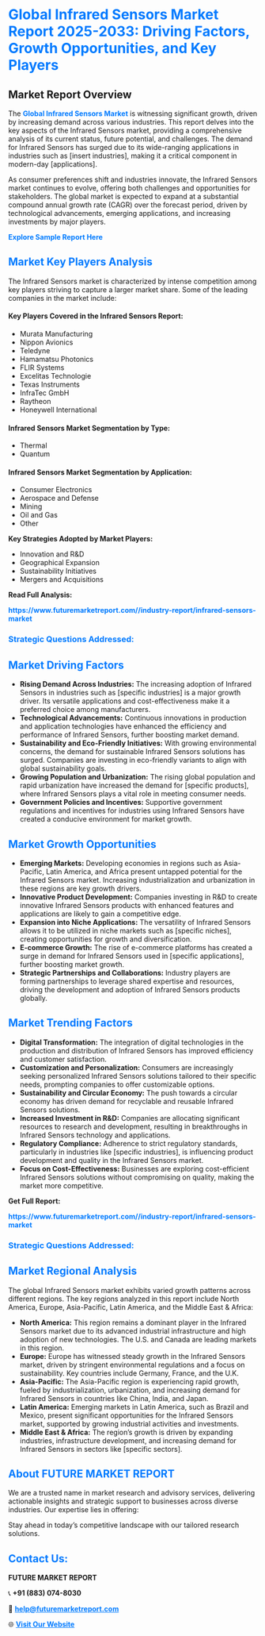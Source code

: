 <h1 style="color: #007BFF;">Global Infrared Sensors Market Report 2025-2033: Driving Factors, Growth Opportunities, and Key Players</h1>

<section id="overview">
<h2>Market Report Overview</h2>
<p>The <a href="https://www.futuremarketreport.com//industry-report/infrared-sensors-market" style="color: #007BFF; text-decoration: none;"><strong>Global Infrared Sensors Market</strong></a> is witnessing significant growth, driven by increasing demand across various industries. This report delves into the key aspects of the Infrared Sensors market, providing a comprehensive analysis of its current status, future potential, and challenges. The demand for Infrared Sensors has surged due to its wide-ranging applications in industries such as [insert industries], making it a critical component in modern-day [applications].</p>
<p>As consumer preferences shift and industries innovate, the Infrared Sensors market continues to evolve, offering both challenges and opportunities for stakeholders. The global market is expected to expand at a substantial compound annual growth rate (CAGR) over the forecast period, driven by technological advancements, emerging applications, and increasing investments by major players.</p>
</section>

<section id="overview">
<p><a href="https://www.futuremarketreport.com//request-sample/reportId=75898" style="color: #007BFF; text-decoration: none;"><strong>Explore Sample Report Here</strong></a></p>
</section>

<section id="key-players">
<h2 style="color: #007BFF;">Market Key Players Analysis</h2>
<p>The Infrared Sensors market is characterized by intense competition among key players striving to capture a larger market share. Some of the leading companies in the market include:</p>
<h4>Key Players Covered in the Infrared Sensors Report:</h4>
<ul><li>Murata Manufacturing</li><li>Nippon Avionics</li><li>Teledyne</li><li>Hamamatsu Photonics</li><li>FLIR Systems</li><li>Excelitas Technologie</li><li>Texas Instruments</li><li>InfraTec GmbH</li><li>Raytheon</li><li>Honeywell International</li></ul>
<h4>Infrared Sensors Market Segmentation by Type:</h4>
<ul><li>Thermal</li><li>Quantum</li></ul>

<h4>Infrared Sensors Market Segmentation by Application:</h4>
<ul><li>Consumer Electronics</li><li>Aerospace and Defense</li><li>Mining</li><li>Oil and Gas</li><li>Other</li></ul>
<p><strong>Key Strategies Adopted by Market Players:</strong></p>
<ul>
<li>Innovation and R&D</li>
<li>Geographical Expansion</li>
<li>Sustainability Initiatives</li>
<li>Mergers and Acquisitions</li>
</ul>
</section>

<section>
<p><strong>Read Full Analysis: </strong></p><a href="https://www.futuremarketreport.com//industry-report/infrared-sensors-market" style="color: #007BFF; text-decoration: none;"><strong>https://www.futuremarketreport.com//industry-report/infrared-sensors-market</strong></a>
<h3 style="color: #007BFF;">Strategic Questions Addressed:</h3>
</section>

<section id="driving-factors">
<h2 style="color: #007BFF;">Market Driving Factors</h2>
<ul>
<li><strong>Rising Demand Across Industries:</strong> The increasing adoption of Infrared Sensors in industries such as [specific industries] is a major growth driver. Its versatile applications and cost-effectiveness make it a preferred choice among manufacturers.</li>
<li><strong>Technological Advancements:</strong> Continuous innovations in production and application technologies have enhanced the efficiency and performance of Infrared Sensors, further boosting market demand.</li>
<li><strong>Sustainability and Eco-Friendly Initiatives:</strong> With growing environmental concerns, the demand for sustainable Infrared Sensors solutions has surged. Companies are investing in eco-friendly variants to align with global sustainability goals.</li>
<li><strong>Growing Population and Urbanization:</strong> The rising global population and rapid urbanization have increased the demand for [specific products], where Infrared Sensors plays a vital role in meeting consumer needs.</li>
<li><strong>Government Policies and Incentives:</strong> Supportive government regulations and incentives for industries using Infrared Sensors have created a conducive environment for market growth.</li>
</ul>
</section>

<section id="growth-opportunities">
<h2 style="color: #007BFF;">Market Growth Opportunities</h2>
<ul>
<li><strong>Emerging Markets:</strong> Developing economies in regions such as Asia-Pacific, Latin America, and Africa present untapped potential for the Infrared Sensors market. Increasing industrialization and urbanization in these regions are key growth drivers.</li>
<li><strong>Innovative Product Development:</strong> Companies investing in R&D to create innovative Infrared Sensors products with enhanced features and applications are likely to gain a competitive edge.</li>
<li><strong>Expansion into Niche Applications:</strong> The versatility of Infrared Sensors allows it to be utilized in niche markets such as [specific niches], creating opportunities for growth and diversification.</li>
<li><strong>E-commerce Growth:</strong> The rise of e-commerce platforms has created a surge in demand for Infrared Sensors used in [specific applications], further boosting market growth.</li>
<li><strong>Strategic Partnerships and Collaborations:</strong> Industry players are forming partnerships to leverage shared expertise and resources, driving the development and adoption of Infrared Sensors products globally.</li>
</ul>
</section>

<section id="trending-factors">
<h2 style="color: #007BFF;">Market Trending Factors</h2>
<ul>
<li><strong>Digital Transformation:</strong> The integration of digital technologies in the production and distribution of Infrared Sensors has improved efficiency and customer satisfaction.</li>
<li><strong>Customization and Personalization:</strong> Consumers are increasingly seeking personalized Infrared Sensors solutions tailored to their specific needs, prompting companies to offer customizable options.</li>
<li><strong>Sustainability and Circular Economy:</strong> The push towards a circular economy has driven demand for recyclable and reusable Infrared Sensors solutions.</li>
<li><strong>Increased Investment in R&D:</strong> Companies are allocating significant resources to research and development, resulting in breakthroughs in Infrared Sensors technology and applications.</li>
<li><strong>Regulatory Compliance:</strong> Adherence to strict regulatory standards, particularly in industries like [specific industries], is influencing product development and quality in the Infrared Sensors market.</li>
<li><strong>Focus on Cost-Effectiveness:</strong> Businesses are exploring cost-efficient Infrared Sensors solutions without compromising on quality, making the market more competitive.</li>
</ul>
</section>

<section>
<p><strong>Get Full Report: </strong></p><a href="https://www.futuremarketreport.com//industry-report/infrared-sensors-market" style="color: #007BFF; text-decoration: none;"><strong>https://www.futuremarketreport.com//industry-report/infrared-sensors-market</strong></a>
<h3 style="color: #007BFF;">Strategic Questions Addressed:</h3>
</section>


<section id="regional-analysis">
<h2 style="color: #007BFF;">Market Regional Analysis</h2>
<p>The global Infrared Sensors market exhibits varied growth patterns across different regions. The key regions analyzed in this report include North America, Europe, Asia-Pacific, Latin America, and the Middle East & Africa:</p>
<ul>
<li><strong>North America:</strong> This region remains a dominant player in the Infrared Sensors market due to its advanced industrial infrastructure and high adoption of new technologies. The U.S. and Canada are leading markets in this region.</li>
<li><strong>Europe:</strong> Europe has witnessed steady growth in the Infrared Sensors market, driven by stringent environmental regulations and a focus on sustainability. Key countries include Germany, France, and the U.K.</li>
<li><strong>Asia-Pacific:</strong> The Asia-Pacific region is experiencing rapid growth, fueled by industrialization, urbanization, and increasing demand for Infrared Sensors in countries like China, India, and Japan.</li>
<li><strong>Latin America:</strong> Emerging markets in Latin America, such as Brazil and Mexico, present significant opportunities for the Infrared Sensors market, supported by growing industrial activities and investments.</li>
<li><strong>Middle East & Africa:</strong> The region’s growth is driven by expanding industries, infrastructure development, and increasing demand for Infrared Sensors in sectors like [specific sectors].</li>
</ul>
</section>

<footer>
<h2 style="color: #007BFF;">About FUTURE MARKET REPORT</h2>
<p>We are a trusted name in market research and advisory services, delivering actionable insights and strategic support to businesses across diverse industries. Our expertise lies in offering:</p>

<p>Stay ahead in today’s competitive landscape with our tailored research solutions.</p>

<h2 style="color: #007BFF;">Contact Us:</h2>
<p><strong>FUTURE MARKET REPORT</strong></p>
<p>📞 <strong>+91 (883) 074-8030</strong></p>
<p>📧 <strong><a href="mailto:help@futuremarketreport.com" style="color: #007BFF;">help@futuremarketreport.com</a></strong></p>
<p>🌐 <strong><a href="https://www.futuremarketreport.com/" style="color: #007BFF;">Visit Our Website</a></strong></p>
</footer>